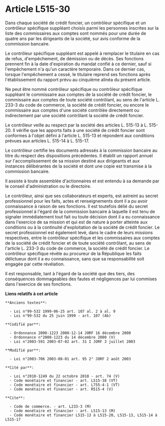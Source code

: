 # Article L515-30

Dans chaque société de crédit foncier, un contrôleur spécifique et un contrôleur spécifique suppléant choisis parmi les
personnes inscrites sur la liste des commissaires aux comptes sont nommés pour une durée de quatre ans par les dirigeants de
la société, sur avis conforme de la commission bancaire.

Le contrôleur spécifique suppléant est appelé à remplacer le titulaire en cas de refus, d'empêchement, de démission ou de
décès. Ses fonctions prennent fin à la date d'expiration du mandat confié à ce dernier, sauf si l'empêchement n'a qu'un
caractère temporaire. Dans ce dernier cas, lorsque l'empêchement a cessé, le titulaire reprend ses fonctions après
l'établissement du rapport prévu au cinquième alinéa du présent article.

Ne peut être nommé contrôleur spécifique ou contrôleur spécifique suppléant le commissaire aux comptes de la société de
crédit foncier, le commissaire aux comptes de toute société contrôlant, au sens de l'article L. 233-3 du code de commerce, la
société de crédit foncier, ou encore le commissaire aux comptes d'une société contrôlée directement ou indirectement par une
société contrôlant la société de crédit foncier.

Le contrôleur veille au respect par la société des articles L. 515-13 à L. 515-20. Il vérifie que les apports faits à une
société de crédit foncier sont conformes à l'objet défini à l'article L. 515-13 et répondent aux conditions prévues aux
articles L. 515-14 à L. 515-17.

Le contrôleur certifie les documents adressés à la commission bancaire au titre du respect des dispositions précédentes. Il
établit un rapport annuel sur l'accomplissement de sa mission destiné aux dirigeants et aux instances délibérantes de la
société et dont une copie est transmise à la commission bancaire.

Il assiste à toute assemblée d'actionnaires et est entendu à sa demande par le conseil d'administration ou le directoire.

Le contrôleur, ainsi que ses collaborateurs et experts, est astreint au secret professionnel pour les faits, actes et
renseignements dont il a pu avoir connaissance à raison de ses fonctions. Il est toutefois délié du secret professionnel à
l'égard de la commission bancaire à laquelle il est tenu de signaler immédiatement tout fait ou toute décision dont il a eu
connaissance dans l'exercice de sa mission et qui est de nature à porter atteinte aux conditions ou à la continuité
d'exploitation de la société de crédit foncier. Le secret professionnel est également levé, dans le cadre de leurs missions
respectives, entre le contrôleur spécifique et les commissaires aux comptes de la société de crédit foncier et de toute
société contrôlant, au sens de l'article L. 233-3 du code de commerce, la société de crédit foncier. Le contrôleur spécifique
révèle au procureur de la République les faits délictueux dont il a eu connaissance, sans que sa responsabilité soit engagée
par cette révélation.

Il est responsable, tant à l'égard de la société que des tiers, des conséquences dommageables des fautes et négligences par
lui commises dans l'exercice de ses fonctions.

**Liens relatifs à cet article**

	**Anciens textes**:

	  - Loi n°99-532 1999-06-25 art. 107 al. 2 à al. 9
	  - Loi n°99-532 du 25 juin 1999 - art. 107 (Ab)

	**Codifié par**:

	  - Ordonnance 2000-1223 2000-12-14 JORF 16 décembre 2000
	  - Ordonnance n°2000-1223 du 14 décembre 2000 (V)
	  - Loi n°2003-591 2003-07-02 art. 31 I JORF 3 juillet 2003

	**Modifié par**:

	  - Loi n°2003-706 2003-08-01 art. 95 2° JORF 2 août 2003

	**Cité par**:

	  - Loi n°2010-1249 du 22 octobre 2010 - art. 74 (V)
	  - Code monétaire et financier - art. L515-38 (VT)
	  - Code monétaire et financier - art. L755-4-1 (VT)
	  - Code monétaire et financier - art. R515-4 (V)

	**Cite**:

	  - Code de commerce. - art. L233-3 (M)
	  - Code monétaire et financier - art. L515-13 (M)
	  - Code monétaire et financier L515-13 à L515-20, L515-13, L515-14 à L515-17
